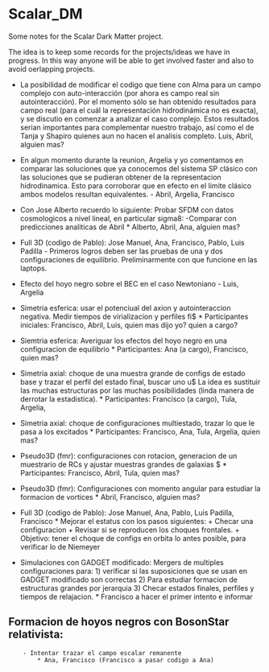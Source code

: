 # Scalar_DM

Some notes for the Scalar Dark Matter project.

The idea is to keep some records for the projects/ideas we have
in progress. In this way anyone will be able to get involved faster
and also to avoid oerlapping projects. 



- La posibilidad de modificar el codigo que tiene con Alma para un campo complejo con auto-interacción (por ahora es campo real sin autointeracción). Por el momento sólo se han obtenido resultados para campo real (para el cuál la representación hidrodinámica no es exacta), y se discutio en comenzar a analizar el caso complejo. Estos resultados serian importantes para complementar nuestro trabajo, así como el de Tanja y Shapiro quienes aun no hacen el analisis completo.
Luis, Abril, alguien mas?

- En algun momento durante la reunion, Argelia y yo comentamos en comparar las soluciones que ya conocemos del sistema SP clásico con las soluciones que se pudieran obtener de la representacion hidrodinamica. Esto para corroborar que en efecto en el limite clásico ambos modelos resultan equivalentes.
       - Abril, Argelia, Francisco

- Con Jose Alberto recuerdo lo siguiente:
        Probar SFDM con datos cosmologicos a nivel lineal, en particular sigma8:
        -Comparar con predicciones analiticas de Abril
        * Alberto, Abril, Ana, alguien mas?

- Full 3D (codigo de Pablo): Jose Manuel, Ana, Francisco, Pablo, Luis Padilla
        - Primeros logros deben ser las pruebas de una y dos configuraciones de equilibrio. Preliminarmente con que funcione en las laptops.

- Efecto del hoyo negro sobre el BEC en el caso Newtoniano
        - Luis, Argelia

- Simetria esferica: usar el potenciual del axion y autointeraccion negativa. Medir tiempos de virializacion y perfiles fi$
        * Participantes iniciales: Francisco, Abril, Luis, quien mas dijo yo? quien a cargo?

- Siemtria esferica: Averiguar los efectos del hoyo negro en una configuracion de equilibrio
        * Participantes: Ana (a cargo), Francisco, quien mas?

- Simetria axial: choque de una muestra grande de configs de estado base y trazar el perfil del estado final, buscar uno u$
La idea es sustituir las muchas estructuras por las muchas posibilidades (linda manera de derrotar la estadistica).
        * Participantes: Francisco (a cargo), Tula, Argelia,

- Simetria axial: choque de configuraciones multiestado, trazar lo que le pasa a los excitados
        * Participantes: Francisco, Ana, Tula, Argelia, quien mas?

- Pseudo3D (fmr): configuraciones con rotacion, generacion de un muestrario de RCs y ajustar muestras grandes de galaxias $
        * Participantes: Francisco, Abril, Tula, quien mas?

- Pseudo3D (fmr): Configuraciones con momento angular para estudiar la formacion de vortices
        * Abril, Francisco, alguien mas?
- Full 3D (codigo de Pablo): Jose Manuel, Ana, Pablo, Luis Padilla, Francisco
        * Mejorar el estatus con los pasos siguientes:
                + Checar una configuracion
                + Revisar si se reproducen los choques frontales.
                + Objetivo: tener el choque de configs en orbita lo antes posible, para verificar lo de Niemeyer

- Simulaciones con GADGET modificado:
        Mergers de multiples configuraciones para:
        1) verificar si las suposiciones que se usan en GADGET modificado son correctas
        2) Para estudiar formacion de estructuras grandes por jerarquia
        3) Checar estados finales, perfiles y tiempos de relajacion.
        * Francisco a hacer el primer intento e informar

## Formacion de hoyos negros con BosonStar relativista:

        - Intentar trazar el campo escalar remanente
        	* Ana, Francisco (Francisco a pasar codigo a Ana)